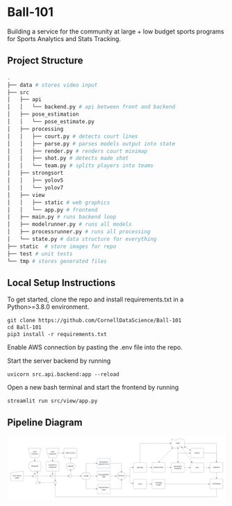 # Ball-101
Building a service for the community at large + low budget sports programs for Sports Analytics and Stats Tracking.

## Project Structure

```bash
.
├── data # stores video input
├── src
│   ├── api
│   │   └── backend.py # api between front and backend
│   ├── pose_estimation
│   │   └── pose_estimate.py
│   ├── processing
│   │   ├── court.py # detects court lines
│   │   ├── parse.py # parses models output into state
│   │   ├── render.py # renders court minimap
│   │   ├── shot.py # detects made shot
│   │   └── team.py # splits players into teams
│   ├── strongsort 
│   │   ├── yolov5
│   │   └── yolov7
│   ├── view 
│   │   ├── static # web graphics
│   │   └── app.py # frontend
│   ├── main.py # runs backend loop
│   ├── modelrunner.py # runs all models
│   ├── processrunner.py # runs all processing
│   └── state.py # data structure for everything
├── static  # store images for repo
├── test # unit tests
└── tmp # stores generated files
```



## Local Setup Instructions
To get started, clone the repo and install requirements.txt in a Python>=3.8.0 environment.
```
git clone https://github.com/CornellDataScience/Ball-101
cd Ball-101
pip3 install -r requirements.txt
```

Enable AWS connection by pasting the .env file into the repo.

Start the server backend by running
```
uvicorn src.api.backend:app --reload
```

Open a new bash terminal and start the frontend by running
```
streamlit run src/view/app.py
```

## Pipeline Diagram 
![hooptracker pipeline diagram](static/diagram.png)